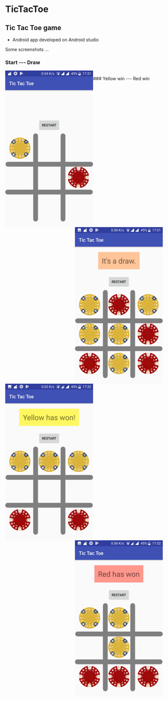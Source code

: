 # TicTacToe

## Tic Tac Toe game 
  - Android app developed on Android studio 


Some screenshots ...
### Start --- Draw
<img src="Start.jpg" height="500"  align="left" />

<img src="Draw.jpg" height="500" align="right"  />

<br>
### Yellow win --- Red win
<img src="YellowWins.jpg" height="500" align="left" />

<img src="RedWins.jpg" height="500" align="right"  />

